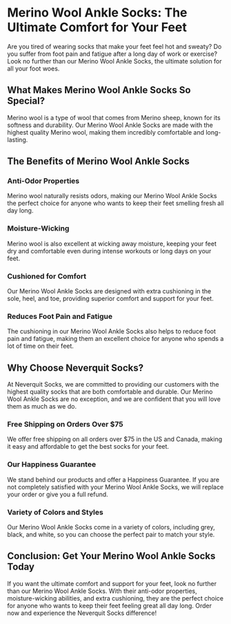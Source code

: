 # Merino Wool Ankle Socks: The Ultimate Comfort for Your Feet

Are you tired of wearing socks that make your feet feel hot and sweaty? Do you suffer from foot pain and fatigue after a long day of work or exercise? Look no further than our Merino Wool Ankle Socks, the ultimate solution for all your foot woes.

## What Makes Merino Wool Ankle Socks So Special?

Merino wool is a type of wool that comes from Merino sheep, known for its softness and durability. Our Merino Wool Ankle Socks are made with the highest quality Merino wool, making them incredibly comfortable and long-lasting.

## The Benefits of Merino Wool Ankle Socks

### Anti-Odor Properties

Merino wool naturally resists odors, making our Merino Wool Ankle Socks the perfect choice for anyone who wants to keep their feet smelling fresh all day long.

### Moisture-Wicking

Merino wool is also excellent at wicking away moisture, keeping your feet dry and comfortable even during intense workouts or long days on your feet.

### Cushioned for Comfort

Our Merino Wool Ankle Socks are designed with extra cushioning in the sole, heel, and toe, providing superior comfort and support for your feet.

### Reduces Foot Pain and Fatigue

The cushioning in our Merino Wool Ankle Socks also helps to reduce foot pain and fatigue, making them an excellent choice for anyone who spends a lot of time on their feet.

## Why Choose Neverquit Socks?

At Neverquit Socks, we are committed to providing our customers with the highest quality socks that are both comfortable and durable. Our Merino Wool Ankle Socks are no exception, and we are confident that you will love them as much as we do.

### Free Shipping on Orders Over $75

We offer free shipping on all orders over $75 in the US and Canada, making it easy and affordable to get the best socks for your feet.

### Our Happiness Guarantee

We stand behind our products and offer a Happiness Guarantee. If you are not completely satisfied with your Merino Wool Ankle Socks, we will replace your order or give you a full refund.

### Variety of Colors and Styles

Our Merino Wool Ankle Socks come in a variety of colors, including grey, black, and white, so you can choose the perfect pair to match your style.

## Conclusion: Get Your Merino Wool Ankle Socks Today

If you want the ultimate comfort and support for your feet, look no further than our Merino Wool Ankle Socks. With their anti-odor properties, moisture-wicking abilities, and extra cushioning, they are the perfect choice for anyone who wants to keep their feet feeling great all day long. Order now and experience the Neverquit Socks difference!